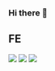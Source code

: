 ### Hi there 👋

<div>
  <h2>FE</h2>
  <img src="https://img.shields.io/badge/React.js-61DAFB?style=for-the-badge&logo=react&logoColor=white">
  <img src="https://img.shields.io/badge/Vue.js-4FC08D?style=for-the-badge&logo=vue.js&logoColor=white">
  <img src="https://img.shields.io/badge/Next.js-000000?style=for-the-badge&logo=next.js&logoColor=white">
</div>



